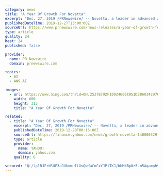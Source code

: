 ```yaml
---
category: news
title: "A Year Of Growth For Novetta"
excerpt: "Dec. 27, 2019 /PRNewswire/ -- Novetta, a leader in advanced analytics technology, closes out 2019 with a 68% YOY increase in contract awards, a geographically expanded employee base, and recognition of our customer focus by achieving CMMI-DEV ML3 and receiving the AWS Public Sector Technology Partner Award for Artificial Intelligence & Machine ..."
publishedDateTime: 2019-12-27T13:00:00Z
sourceUrl: https://www.prnewswire.com/news-releases/a-year-of-growth-for-novetta-300979491.html
type: article
quality: 24
heat: 24
published: false

provider:
  name: PR Newswire
  domain: prnewswire.com

topics:
  - AI
  - AWS AI

images:
  - url: https://www.bing.com/th?id=ON.2527B792F10924605C051D28A8342976
    width: 600
    height: 315
    title: "A Year Of Growth For Novetta"

related:
  - title: "A Year Of Growth For Novetta"
    excerpt: "Dec. 27, 2019 /PRNewswire/ -- Novetta, a leader in advanced analytics technology, closes out 2019 with a 68% YOY increase in contract awards, a geographically expanded employee base, and recognition of our customer focus by achieving CMMI-DEV ML3 and receiving the AWS Public Sector Technology Partner Award for Artificial Intelligence & Machine ..."
    publishedDateTime: 2019-12-28T00:16:00Z
    sourceUrl: https://finance.yahoo.com/news/growth-novetta-140000529.html
    type: article
    provider:
      name: YAHOO!
      domain: yahoo.com
    quality: 6

secured: "Qr/lp1BJErNSUF3aJUkmmuILXvQwdaCmCxYJPiTKJ/bbMkRp0z5Ln5Aqamph9AVsXNBMvvKrf+6lyrRgPiBuo2w2X/G9hdh93TrzK9Pd64SuMQruyisn2btSEzCs90f44XZJiHNpnRGV9fuqWMKM2WW7aYoE8D4HIk4oV/BtpXiUhbwjLqvqFG30qb8Co0OqdR32DXmoco1X3NIMeZGQoGIVvE30Fu3zjDRY/VmMjYFls9j3Ejtei1AnWPdBZOMV8TRzH0lRfGO+P1+Ksf0Q/Q==;kjHs3fwnxLb/o+wn1C8jAw=="
---
```


